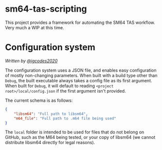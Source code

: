 # sm64-tas-scripting
This project provides a framework for automating the SM64 TAS workflow. Very much a WIP at this time.

# Configuration system
_Written by [@jgcodes2020](https://github.com/jgcodes2020)_

The configuration system uses a JSON file, and enables easy configuration of mostly non-changing parameters. When built with a build type other than `Debug`, the built executable always takes a config file as its first argument. When built for `Debug`, it will default to reading `<project root>/local/config.json` if the first argument isn't provided.

The current schema is as follows:
```json
{
	"libsm64": "Full path to libsm64",
	"m64_file": "Full path to .m64 file being used"
}
```

The `local` folder is intended to be used for files that do not belong on GitHub, such as the M64 being tested, or your copy of libsm64 (we cannot distribute libsm64 directly for legal reasons).